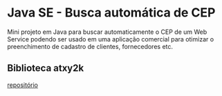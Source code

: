 # Java SE - Busca automática de CEP
Mini projeto em Java para buscar automaticamente o CEP de um Web Service podendo ser usado em uma aplicação comercial para otimizar o preenchimento de cadastro de clientes, fornecedores etc.
## Biblioteca atxy2k

[repositório](http://atxy2k.github.io/RestrictedTextField/)

